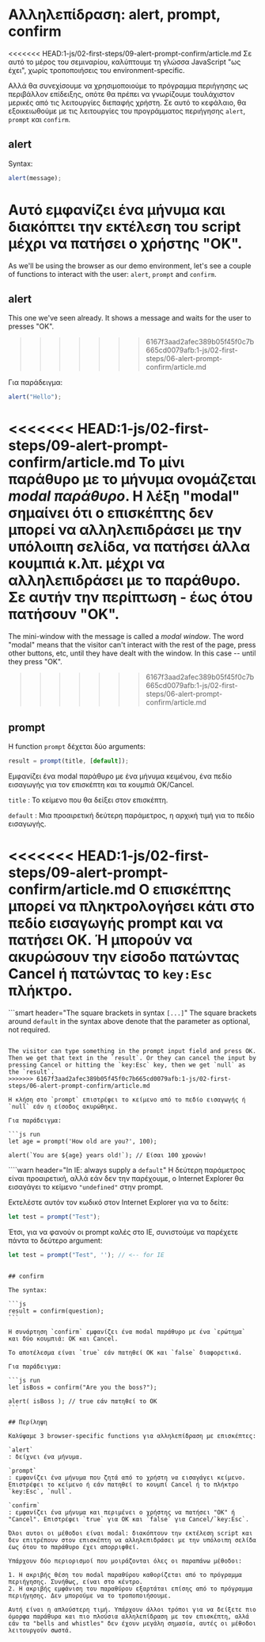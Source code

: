 # Αλληλεπίδραση: alert, prompt, confirm

<<<<<<< HEAD:1-js/02-first-steps/09-alert-prompt-confirm/article.md
Σε αυτό το μέρος του σεμιναρίου, καλύπτουμε τη γλώσσα JavaScript "ως έχει", χωρίς τροποποιήσεις του environment-specific.

Αλλά θα συνεχίσουμε να χρησιμοποιούμε το πρόγραμμα περιήγησης ως περιβάλλον επίδειξης, οπότε θα πρέπει να γνωρίζουμε τουλάχιστον μερικές από τις λειτουργίες διεπαφής χρήστη. Σε αυτό το κεφάλαιο, θα εξοικειωθούμε με τις λειτουργίες του προγράμματος περιήγησης `alert`, `prompt` και `confirm`.


## alert

Syntax:

```js
alert(message);
```

Αυτό εμφανίζει ένα μήνυμα και διακόπτει την εκτέλεση του script μέχρι να πατήσει ο χρήστης "OK".
=======
As we'll be using the browser as our demo environment, let's see a couple of functions to interact with the user: `alert`, `prompt` and `confirm`.

## alert

This one we've seen already. It shows a message and waits for the user to presses "OK".
>>>>>>> 6167f3aad2afec389b05f45f0c7b665cd0079afb:1-js/02-first-steps/06-alert-prompt-confirm/article.md

Για παράδειγμα:

```js run
alert("Hello");
```
<<<<<<< HEAD:1-js/02-first-steps/09-alert-prompt-confirm/article.md
Το μίνι παράθυρο με το μήνυμα ονομάζεται *modal παράθυρο*. Η λέξη "modal" σημαίνει ότι ο επισκέπτης δεν μπορεί να αλληλεπιδράσει με την υπόλοιπη σελίδα, να πατήσει άλλα κουμπιά κ.λπ. μέχρι να αλληλεπιδράσει με το παράθυρο. Σε αυτήν την περίπτωση - έως ότου πατήσουν "OK".
=======

The mini-window with the message is called a *modal window*. The word "modal" means that the visitor can't interact with the rest of the page, press other buttons, etc, until they have dealt with the window. In this case -- until they press "OK".
>>>>>>> 6167f3aad2afec389b05f45f0c7b665cd0079afb:1-js/02-first-steps/06-alert-prompt-confirm/article.md

## prompt

Η function `prompt` δέχεται δύο arguments:

```js no-beautify
result = prompt(title, [default]);
```

Εμφανίζει ένα modal παράθυρο με ένα μήνυμα κειμένου, ένα πεδίο εισαγωγής για τον επισκέπτη και τα κουμπιά OK/Cancel.

`title`
: Το κείμενο που θα δείξει στον επισκέπτη.

`default`
: Μια προαιρετική δεύτερη παράμετρος, η αρχική τιμή για το πεδίο εισαγωγής.

<<<<<<< HEAD:1-js/02-first-steps/09-alert-prompt-confirm/article.md
Ο επισκέπτης μπορεί να πληκτρολογήσει κάτι στο πεδίο εισαγωγής prompt και να πατήσει OK. Ή μπορούν να ακυρώσουν την είσοδο πατώντας Cancel ή πατώντας το `key:Esc` πλήκτρο.
=======
```smart header="The square brackets in syntax `[...]`"
The square brackets around `default` in the syntax above denote that the parameter as optional, not required.
```

The visitor can type something in the prompt input field and press OK. Then we get that text in the `result`. Or they can cancel the input by pressing Cancel or hitting the `key:Esc` key, then we get `null` as the `result`.
>>>>>>> 6167f3aad2afec389b05f45f0c7b665cd0079afb:1-js/02-first-steps/06-alert-prompt-confirm/article.md

Η κλήση στο `prompt` επιστρέφει το κείμενο από το πεδίο εισαγωγής ή `null` εάν η είσοδος ακυρώθηκε.

Για παράδειγμα:

```js run
let age = prompt('How old are you?', 100);

alert(`You are ${age} years old!`); // Είσαι 100 χρονών!
```

````warn header="In IE: always supply a `default`"
Η δεύτερη παράμετρος είναι προαιρετική, αλλά εάν δεν την παρέχουμε, ο Internet Explorer θα εισαγάγει το κείμενο `"undefined"` στην prompt.

Εκτελέστε αυτόν τον κωδικό στον Internet Explorer για να το δείτε:

```js run
let test = prompt("Test");
```

Έτσι, για να φανούν οι prompt καλές στο IE, συνιστούμε να παρέχετε πάντα το δεύτερο argument:

```js run
let test = prompt("Test", ''); // <-- for IE
```
````

## confirm

The syntax:

```js
result = confirm(question);
```

Η συνάρτηση `confirm` εμφανίζει ένα modal παράθυρο με ένα `ερώτημα` και δύο κουμπιά: ΟΚ και Cancel.

Το αποτέλεσμα είναι `true` εάν πατηθεί OK και `false` διαφορετικά.

Για παράδειγμα:

```js run
let isBoss = confirm("Are you the boss?");

alert( isBoss ); // true εάν πατηθεί το ΟΚ
```

## Περίληψη

Καλύψαμε 3 browser-specific functions για αλληλεπίδραση με επισκέπτες:

`alert`
: δείχνει ένα μήνυμα.

`prompt`
: εμφανίζει ένα μήνυμα που ζητά από το χρήστη να εισαγάγει κείμενο. Επιστρέφει το κείμενο ή εάν πατηθεί το κουμπί Cancel ή το πλήκτρο `key:Esc`, `null`.

`confirm`
: εμφανίζει ένα μήνυμα και περιμένει ο χρήστης να πατήσει "OK" ή "Cancel". Επιστρέφει `true` για OK και `false` για Cancel/`key:Esc`.

Όλοι αυτοι οι μέθοδοι είναι modal: διακόπτουν την εκτέλεση script και δεν επιτρέπουν στον επισκέπτη να αλληλεπιδράσει με την υπόλοιπη σελίδα έως ότου το παράθυρο έχει απορριφθεί.

Υπάρχουν δύο περιορισμοί που μοιράζονται όλες οι παραπάνω μέθοδοι:

1. Η ακριβής θέση του modal παραθύρου καθορίζεται από το πρόγραμμα περιήγησης. Συνήθως, είναι στο κέντρο.
2. Η ακριβής εμφάνιση του παραθύρου εξαρτάται επίσης από το πρόγραμμα περιήγησης. Δεν μπορούμε να το τροποποιήσουμε.

Αυτή είναι η απλούστερη τιμή. Υπάρχουν άλλοι τρόποι για να δείξετε πιο όμορφα παράθυρα και πιο πλούσια αλληλεπίδραση με τον επισκέπτη, αλλά εάν τα "bells and whistles" δεν έχουν μεγάλη σημασία, αυτές οι μέθοδοι λειτουργούν σωστά.
